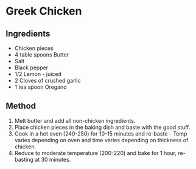 # Greek Chicken

## Ingredients

* Chicken pieces
* 4 table spoons Butter
* Salt
* Black pepper
* 1/2 Lemon - juiced
* 2 Cloves of crushed garlic
* 1 tea spoon Oregano

## Method

1. Melt butter and add all non-chicken ingredients.
1. Place chicken pieces in the baking dish and baste with the good stuff.
1. Cook in a hot oven (240-250) for 10-15 minutes and re-baste - Temp varies
depending on oven and time varies depending on thickness of chicken.
1. Reduce to moderate temperature (200-220) and bake for 1 hour, re-basting at
30 minutes.

